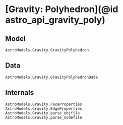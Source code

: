 # [Gravity: Polyhedron](@id astro_api_gravity_poly) 

## Model 

```@docs
AstroModels.Gravity.GravityPolyhedron
```

## Data

```@docs
AstroModels.Gravity.GravityPolyhedronData
```

## Internals

```@docs
AstroModels.Gravity.FaceProperties
AstroModels.Gravity.EdgeProperties
AstroModels.Gravity.parse_objfile 
AstroModels.Gravity.parse_nodefile
```
